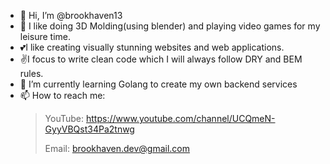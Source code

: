 - 👋 Hi, I’m @brookhaven13
- 👀 I like doing 3D Molding(using blender) and playing video games for my leisure time.
- 💕I like creating visually stunning websites and web applications.
- ✌️I focus to write clean code which I will always follow DRY and BEM rules. 
- 🌱 I’m currently learning Golang to create my own backend services
- 📫 How to reach me: 
  > 
  > YouTube: https://www.youtube.com/channel/UCQmeN-GyyVBQst34Pa2tnwg
  > 
  > Email: brookhaven.dev@gmail.com

<!---
brookhaven13/brookhaven13 is a ✨ special ✨ repository because its `README.md` (this file) appears on your GitHub profile.
You can click the Preview link to take a look at your changes.
--->
